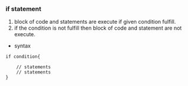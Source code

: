 ### if statement  
1. block of code and statements are execute if given condition fulfill.  
2. if the condition is not fulfill then block of code and statement  are not execute.  
  
* syntax  
``` 
if condition{

    // statements  
    // statements
}
```   